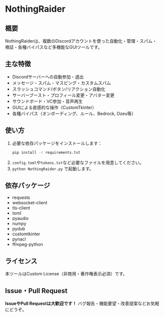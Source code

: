 # NothingRaider

## 概要
NothingRaiderは、複数のDiscordアカウントを使った自動化・管理・スパム・検証・各種バイパスなど多機能なGUIツールです。

## 主な特徴
- Discordサーバーへの自動参加・退出
- メッセージ・スパム・マスピング・カスタムスパム
- スラッシュコマンド/ボタン/リアクション自動化
- サーバーブースト・プロフィール変更・アバター変更
- サウンドボード・VC参加・音声再生
- GUIによる直感的な操作（CustomTkinter）
- 各種バイパス（オンボーディング、ルール、Bedrock, Ozeu等）

## 使い方
1. 必要な依存パッケージをインストールします：
   ```sh
   pip install -r requirements.txt
   ```
2. `config.toml`や`tokens.txt`など必要なファイルを用意してください。
3. `python NothingRaider.py` で起動します。

## 依存パッケージ
- requests
- websocket-client
- tls-client
- toml
- pyaudio
- numpy
- pydub
- customtkinter
- pynacl
- ffmpeg-python

## ライセンス
本ツールはCustom License（非商用・著作権表示必須）です。

## Issue・Pull Request
**IssueやPull Requestは大歓迎です！**
バグ報告・機能要望・改善提案などお気軽にどうぞ。
